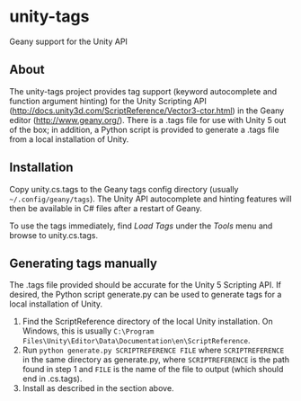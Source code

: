 unity-tags
==========

Geany support for the Unity API


About
-----

The unity-tags project provides tag support (keyword autocomplete and function argument hinting) for the Unity Scripting API (<http://docs.unity3d.com/ScriptReference/Vector3-ctor.html>) in the Geany editor (<http://www.geany.org/>). There is a .tags file for use with Unity 5 out of the box; in addition, a Python script is provided to generate a .tags file from a local installation of Unity.


Installation
------------

Copy unity.cs.tags to the Geany tags config directory (usually `~/.config/geany/tags`). The Unity API autocomplete and hinting features will then be available in C# files after a restart of Geany.

To use the tags immediately, find *Load Tags* under the *Tools* menu and browse to unity.cs.tags.


Generating tags manually
------------------------

The .tags file provided should be accurate for the Unity 5 Scripting API. If desired, the Python script generate.py can be used to generate tags for a local installation of Unity.

1.  Find the ScriptReference directory of the local Unity installation. On Windows, this is usually `C:\Program Files\Unity\Editor\Data\Documentation\en\ScriptReference`.
2.  Run `python generate.py SCRIPTREFERENCE FILE` where `SCRIPTREFERENCE` in the same directory as generate.py, where `SCRIPTREFERENCE` is the path found in step 1 and `FILE` is the name of the file to output (which should end in .cs.tags).
3.  Install as described in the section above.
